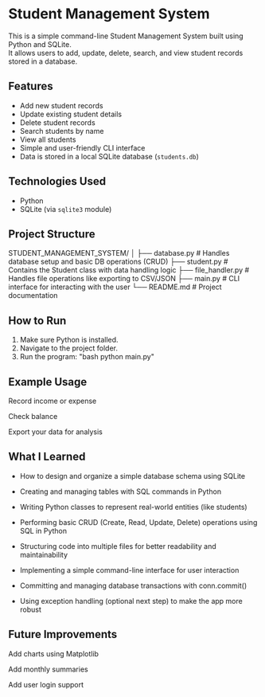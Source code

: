 # Student Management System

This is a simple command-line Student Management System built using Python and SQLite.  
It allows users to add, update, delete, search, and view student records stored in a database.

## Features

- Add new student records
- Update existing student details
- Delete student records
- Search students by name
- View all students
- Simple and user-friendly CLI interface
- Data is stored in a local SQLite database (`students.db`)

## Technologies Used

- Python
- SQLite (via `sqlite3` module)

## Project Structure
STUDENT_MANAGEMENT_SYSTEM/
│
├── database.py         # Handles database setup and basic DB operations (CRUD)
├── student.py          # Contains the Student class with data handling logic
├── file_handler.py     # Handles file operations like exporting to CSV/JSON
├── main.py             # CLI interface for interacting with the user
└── README.md           # Project documentation


## How to Run

1. Make sure Python is installed.
2. Navigate to the project folder.
3. Run the program: "bash
python main.py"

## Example Usage
Record income or expense

Check balance

Export your data for analysis

## What I Learned
- How to design and organize a simple database schema using SQLite

- Creating and managing tables with SQL commands in Python

- Writing Python classes to represent real-world entities (like students)

- Performing basic CRUD (Create, Read, Update, Delete) operations using SQL in Python

- Structuring code into multiple files for better readability and maintainability

- Implementing a simple command-line interface for user interaction

- Committing and managing database transactions with conn.commit()

- Using exception handling (optional next step) to make the app more robust

## Future Improvements
Add charts using Matplotlib

Add monthly summaries

Add user login support




